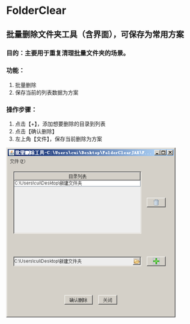 # FolderClear
## 批量删除文件夹工具（含界面），可保存为常用方案</br>
### 目的：主要用于重复清理批量文件夹的场景。</br>
### 功能：
1. 批量删除</br>
2. 保存当前的列表数据为方案</br>
### 操作步骤：</br>
1. 点击【+】，添加想要删除的目录到列表</br>
2. 点击【确认删除】</br>
3. 左上角【文件】，保存当前删除为方案</br>

![img](https://github.com/skyVea/FolderClear/blob/master/Img/ui.png)


